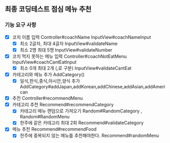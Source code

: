 ## 최종 코딩테스트 점심 메뉴 추천

### 기능 요구 사항

- [X] 코치 이름 입력 Controller#coachName  InputView#coachNameInput
  - [X] 최소 2글자, 최대 4글자 InputView#validateName
  - [X] 최소 2명 최대 5명 InputView#validateNumber
- [X] 코치 먹지 못하는 메뉴 입력 Controller#coachNotEatMenu   InputView#coachCantEatInput
  - [X] 최소 0개 최대 2개 (,로 구분) InputView#validateCantEat
- [X] 카테고리와 메뉴 추가 AddCategory()
  - [X] 일식,한식,중식,아시안,양식 추가 AddCategory#addJapan,addKorean,addChinese,addAsian,addAmerican
- [X] 추천 Controller#recommendMenu
- [X] 카테고리 추천 Recommend#recommendCategory
  - [X] 카테고리 메뉴 랜덤으로 가져오기 Random#RandomCategory , Random#RandomMenu
  - [X] 한주에 같은 카테고리 최대 2회 Recommend#validateCategory
- [x] 메뉴 추천 Recommend#recommendFood
  - [x] 한주에 중복되지 않는 메뉴를 추천해야한다. Recommend#randomMenu